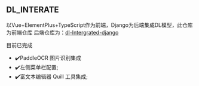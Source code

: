 ## DL_INTERATE

以Vue+ElementPlus+TypeScript作为前端，Django为后端集成DL模型，此仓库为前端仓库
后端仓库为：[dl-Intergrated-django](https://github.com/Largefreedom/dl-Intergrated-django)

目前已完成
* ✔️PaddleOCR 图片识别集成
* ✔️左侧菜单栏配置;
* ✔️富文本编辑器 Quill 工具集成;